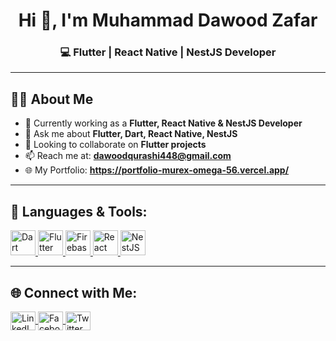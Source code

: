 <h1 align="center">Hi 👋, I'm Muhammad Dawood Zafar</h1>

<h3 align="center">💻 Flutter | React Native | NestJS Developer</h3>

---

## 🙋‍♂️ About Me

* 🔭 Currently working as a **Flutter, React Native & NestJS Developer**
* 💬 Ask me about **Flutter, Dart, React Native, NestJS**
* 👯 Looking to collaborate on **Flutter projects**
* 📫 Reach me at: **[dawoodqurashi448@gmail.com](mailto:dawoodqurashi448@gmail.com)**
* 🌐 My Portfolio: **https://portfolio-murex-omega-56.vercel.app/**


---

## 🚀 Languages & Tools:

<p align="left">
  <a href="https://dart.dev" target="_blank" rel="noreferrer">
    <img src="https://www.vectorlogo.zone/logos/dartlang/dartlang-icon.svg" alt="Dart" width="40" height="40"/>
  </a>
  <a href="https://flutter.dev" target="_blank" rel="noreferrer">
    <img src="https://www.vectorlogo.zone/logos/flutterio/flutterio-icon.svg" alt="Flutter" width="40" height="40"/>
  </a>
  <a href="https://firebase.google.com/" target="_blank" rel="noreferrer">
    <img src="https://www.vectorlogo.zone/logos/firebase/firebase-icon.svg" alt="Firebase" width="40" height="40"/>
  </a>
  <a href="https://reactnative.dev" target="_blank" rel="noreferrer">
    <img src="https://www.vectorlogo.zone/logos/reactjs/reactjs-icon.svg" alt="React Native" width="40" height="40"/>
  </a>
  <a href="https://nestjs.com/" target="_blank" rel="noreferrer">
    <img src="https://www.vectorlogo.zone/logos/nestjs/nestjs-icon.svg" alt="NestJS" width="40" height="40"/>
  </a>
</p>

---

## 🌐 Connect with Me:

<p align="left">
  <a href="https://www.linkedin.com/in/muhammad-dawood-zafar-259b00160" target="blank">
    <img align="center" src="https://raw.githubusercontent.com/rahuldkjain/github-profile-readme-generator/master/src/images/icons/Social/linked-in-alt.svg" alt="LinkedIn" height="30" width="40" />
  </a>
  <a href="https://www.facebook.com/dawood.qurashi.96?mibextid=ZbWKwL" target="blank">
    <img align="center" src="https://raw.githubusercontent.com/rahuldkjain/github-profile-readme-generator/master/src/images/icons/Social/facebook.svg" alt="Facebook" height="30" width="40" />
  </a>
  <a href="https://x.com/dawood_qurashi?t=I9-wPxOEvj8vz5Lqn6nUag&s=09" target="blank">
    <img align="center" src="https://raw.githubusercontent.com/rahuldkjain/github-profile-readme-generator/master/src/images/icons/Social/twitter.svg" alt="Twitter" height="30" width="40" />
  </a>
</p>


